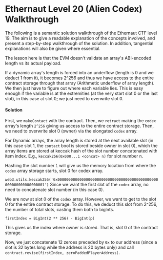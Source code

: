 # Ethernaut Level 20 (Alien Codex) Walkthrough

The following is a semantic solution walkthrough of the Ethernaut CTF level 19. The aim is to give a readable explanation of the concepts involved, and present a step-by-step walkthrough of the solution. In addition, tangential explanations will also be given where essential.

The lesson here is that the EVM doesn't validate an array's ABI-encoded length vs its actual payload. 

If a dynamic array's length is forced into an underflow (length is 0 and we deduct 1 from it), it becomes 2^256 and thus we have access to the entire contract storage through that array (Arithmetic underflow of array length). We then just have to figure out where each variable lies. This is easy enough if the variable is at the extremities (at the very start slot 0 or the last slot), in this case at slot 0; we just need to overwrite slot 0.

#### Solution

First, we `makeContact` with the contract. Then, we `retract` making the `codex` array's length `2^256` giving us access to the entire contract storage. Then, we need to overwrite slot 0 (owner) via the elongated `codex` array.

For Dynamic arrays, the array length is stored at the next available slot (in this case slot 1, the `contact` bool is stored beside owner in slot 0), which the array items are stored at keccak hash of the slot number concatenated with item index. E.g., `keccak256(0x000...1 <concat> n)` for slot number n.

Hashing the slot number `1` will give us the memory location from where the `codex` array storage starts, slot 0 for codex array.

`web3.utils.keccak256('0x0000000000000000000000000000000000000000000000000000000000000001')` Since we want the first slot of the `codex` array, no need to concatenate slot number (in this case 0).

We are now at slot 0 of the `codex` array. However, we want to get to the slot 0 for the entire contract storage. To do this, we deduct this slot from 2^256, the number of total slots, casting them both to bigInts.

`firstIndex = BigInt(2 ** 256) - BigInt(p)`

This gives us the index where owner is stored. That is, slot 0 of the contract storage.

Now, we just concatenate 12 zeroes preceded by `0x` to our address (since a slot is 32 bytes long while the address is 20 bytes only) and call `contract.revise(firstIndex, zeroPaddedPlayerAddress)`.